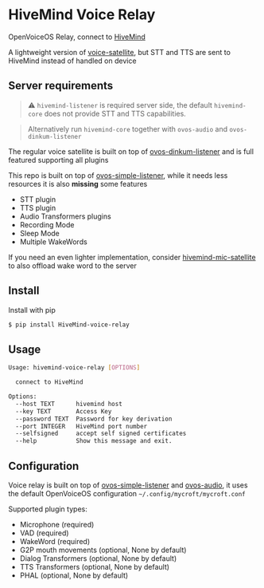 # HiveMind Voice Relay

OpenVoiceOS Relay, connect to [HiveMind](https://github.com/JarbasHiveMind/HiveMind-listener)

A lightweight version of [voice-satellite](https://github.com/JarbasHiveMind/HiveMind-voice-sat), but STT and TTS are sent to HiveMind instead of handled on device

## Server requirements

> ⚠️ `hivemind-listener` is required server side, the default `hivemind-core` does not provide STT and TTS capabilities.

> Alternatively run `hivemind-core` together with `ovos-audio` and `ovos-dinkum-listener`

The regular voice satellite is built on top of [ovos-dinkum-listener](https://github.com/OpenVoiceOS/ovos-dinkum-listener) and is full featured supporting all plugins

This repo is built on top of [ovos-simple-listener](https://github.com/TigreGotico/ovos-simple-listener), while it needs less resources it is also **missing** some features

- STT plugin
- TTS plugin
- Audio Transformers plugins
- Recording Mode
- Sleep Mode
- Multiple WakeWords

If you need an even lighter implementation, consider [hivemind-mic-satellite](https://github.com/JarbasHiveMind/hivemind-mic-satellite) to also offload wake word to the server

## Install

Install with pip

```bash
$ pip install HiveMind-voice-relay
```

## Usage

```bash
Usage: hivemind-voice-relay [OPTIONS]

  connect to HiveMind

Options:
  --host TEXT      hivemind host
  --key TEXT       Access Key
  --password TEXT  Password for key derivation
  --port INTEGER   HiveMind port number
  --selfsigned     accept self signed certificates
  --help           Show this message and exit.

```

## Configuration

Voice relay is built on top of [ovos-simple-listener](https://github.com/TigreGotico/ovos-simple-listener) and [ovos-audio](https://github.com/OpenVoiceOS/ovos-audio), it uses the default OpenVoiceOS configuration `~/.config/mycroft/mycroft.conf`

Supported plugin types:
- Microphone (required)
- VAD (required)
- WakeWord (required)
- G2P mouth movements (optional, None by default)
- Dialog Transformers (optional, None by default)
- TTS Transformers (optional, None by default)
- PHAL (optional, None by default)


